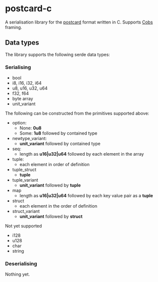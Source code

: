 # postcard-c
A serialisation library for the [postcard](https://crates.io/crates/postcard/1.0.10) format written in C. Supports [Cobs](https://en.wikipedia.org/wiki/Consistent_Overhead_Byte_Stuffing) framing.

## Data types
The library supports the following serde data types:
### Serialising
- bool
- i8, i16, i32, i64
- u8, u16, u32, u64
- f32, f64
- byte array
- unit_variant

The following can be constructed from the primitives supported above:
- option:
  - None: **0u8**
  - Some: **1u8** followed by contained type
- newtype_variant:
  - **unit_variant** followed by contained type
- seq:
  - length as **u16|u32|u64** followed by each element in the array
- tuple:
  - each element in order of definition
- tuple_struct
  - **tuple**
- tuple_variant
  - **unit_variant** followed by **tuple**
- map
  - length as **u16|u32|u64** followed by each key value pair as a **tuple**
- struct
  - each element in the order of definition
- struct_variant
  - **unit_variant** followed by **struct**

Not yet supported
- i128
- u128
- char
- string

### Deserialising
Nothing yet.

